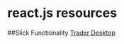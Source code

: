 # react.js resources

##Slick Functionality
[Trader Desktop](http://coenraets.org/blog/2015/03/real-time-trader-desktop-with-react-node-js-and-socket-io/)
